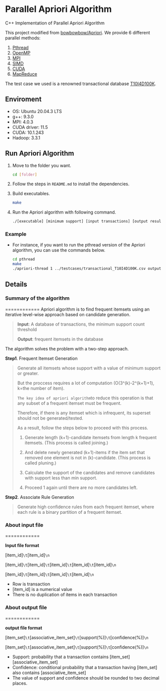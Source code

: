 Parallel Apriori Algorithm
==================

C++ Implementation of Parallel Apriori Algorithm

This project modified from [bowbowbow/Apriori](https://github.com/bowbowbow/Apriori). We provide 6 different parallel methods:

1. [Pthread](./pthread)
2. [OpenMP](./omp)
3. [MPI](./mpi)
4. [SIMD](./simd)
5. [CUDA](./cuda)
6. [MapReduce](./map-reduce)

The test case we used is a renowned transactional database [T10I4D100K](https://data.mendeley.com/datasets/4hz2vcvxhp/1).

## Enviroment

- OS: Ubuntu 20.04.3 LTS
- g++: 9.3.0
- MPI: 4.0.3
- CUDA driver: 11.5
- CUDA: 10.1.243
- Hadoop: 3.3.1

## Run Apriori Algorithm

1. Move to the folder you want.

   ```bash
   cd [folder]
   ```



2. Follow the steps in `README.md` to install the dependencies.

3. Build executables.

   ```bash
   make
   ```



4. Run the Apriori algorithm with following command.

   ```bash
   ./[executable] [minimum support] [input transactions] [output result]
   ```

### Example

- For instance, if you want to run the pthread version of the Apriori algorithm, you can use the commands below.

  ```bash
  cd pthread
  make
  ./apriori-thread 1 ../testcases/transactional_T10I4D100K.csv output.txt
  ```

## Details
### Summary of the algorithm
============
Apriori algorithm is to find frequent itemsets using an iterative level-wise approach based on candidate generation.
> **Input**: A database of transactions, the minimum support count threshold
>
> **Output**: frequent itemsets in the database

The algorithm solves the problem with a two-step approach.

**Step1**. Frequent Itemset Generation
> Generate all itemsets whose support with a value of minimum support or greater.
>
> But the proccess requires a lot of computation (O(3^(k)-2^(k+1)+1), k=the number of item).
>
> `The key idea of apriori algorithm`to reduce this operation is that any subset of a frequent itemset must be frequent.
>
> Therefore, if there is any itemset which is infrequent, its superset should not be generated/tested.
>
> As a result, follow the steps below to proceed with this process.
>
> 1. Generate length (k+1)-candidate itemsets from length k frequent itemsets. (This process is called joining.)
>
> 2. And delete newly generated (k+1)-items if the item set that removed one element is not in (k)-candidate. (This process is called pluning.)
>
> 3. Calculate the support of the candidates and remove candidates with support less than min support.
>
> 4. Proceed 1 again until there are no more candidates left.

**Step2**. Associate Rule Generation
> Generate high confidence rules from each frequent itemset, where each rule is a binary partition of a frequent itemset.

### About input file
============

**Input file format**

[item_id]`\t`[item_id]`\n`

[item_id]`\t`[item_id]`\t`[item_id]`\t`[item_id]`\t`[item_id]`\n`

[item_id]`\t`[item_id]`\t`[item_id]`\t`[item_id]`\n`

- Row is transaction
- [item_id] is a numerical value
- There is no duplication of items in each transaction

### About output file
============

**output file format**

[item_set]`\t`[associative_item_set]`\t`[support(%)]`\t`[confidence(%)]`\n`

[item_set]`\t`[associative_item_set]`\t`[support(%)]`\t`[confidence(%)]`\n`

- Support: probability that a transaction contains [item_set] [associative_item_set]
- Confidence: conditional probability that a transaction having [item_set] also contains [associative_item_set]
- The value of support and confidence should be rounded to two decimal places.

